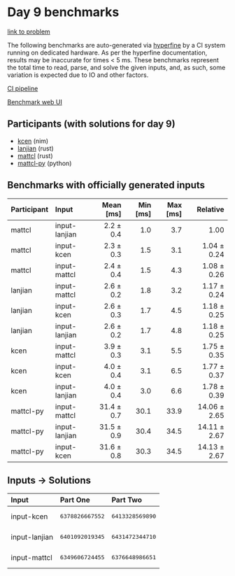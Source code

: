 # Day 9 benchmarks

[link to problem](https://adventofcode.com/2024/day/9)

The following benchmarks are auto-generated via
[hyperfine](https://github.com/sharkdp/hyperfine) by a CI system running on
dedicated hardware. As per the hyperfine documentation, results may be
inaccurate for times < 5 ms. These benchmarks represent the total time to read,
parse, and solve the given inputs, and, as such, some variation is expected due
to IO and other factors.

[CI pipeline](http://ci.papercode.net:8080/teams/main/pipelines/aoc2024)

[Benchmark web UI](https://aoc.ancalagon.black)


## Participants (with solutions for day 9)

- [kcen](https://github.com/kcen/aoc2024) (nim)
- [lanjian](https://github.com/lanjian/aoc-2024) (rust)
- [mattcl](https://github.com/mattcl/aoc2024) (rust)
- [mattcl-py](https://github.com/mattcl/aoc2024-py) (python)


## Benchmarks with officially generated inputs

| Participant | Input | Mean [ms] | Min [ms] | Max [ms] | Relative |
|:---|:---|---:|---:|---:|---:|
| mattcl | input-lanjian | 2.2 ± 0.4 | 1.0 | 3.7 | 1.00 |
| mattcl | input-kcen | 2.3 ± 0.3 | 1.5 | 3.1 | 1.04 ± 0.24 |
| mattcl | input-mattcl | 2.4 ± 0.4 | 1.5 | 4.3 | 1.08 ± 0.26 |
| lanjian | input-mattcl | 2.6 ± 0.2 | 1.8 | 3.2 | 1.17 ± 0.24 |
| lanjian | input-kcen | 2.6 ± 0.3 | 1.7 | 4.5 | 1.18 ± 0.25 |
| lanjian | input-lanjian | 2.6 ± 0.2 | 1.7 | 4.8 | 1.18 ± 0.25 |
| kcen | input-mattcl | 3.9 ± 0.3 | 3.1 | 5.5 | 1.75 ± 0.35 |
| kcen | input-kcen | 4.0 ± 0.4 | 3.1 | 6.5 | 1.77 ± 0.37 |
| kcen | input-lanjian | 4.0 ± 0.4 | 3.0 | 6.6 | 1.78 ± 0.39 |
| mattcl-py | input-mattcl | 31.4 ± 0.7 | 30.1 | 33.9 | 14.06 ± 2.65 |
| mattcl-py | input-lanjian | 31.5 ± 0.9 | 30.4 | 34.5 | 14.11 ± 2.67 |
| mattcl-py | input-kcen | 31.6 ± 0.8 | 30.3 | 34.5 | 14.13 ± 2.67 |


## Inputs -> Solutions

| Input | Part One | Part Two |
|:---|:---|:---|
|input-kcen|<pre>6378826667552</pre>|<pre>6413328569890</pre>|
|input-lanjian|<pre>6401092019345</pre>|<pre>6431472344710</pre>|
|input-mattcl|<pre>6349606724455</pre>|<pre>6376648986651</pre>|